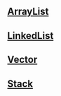 ## [ArrayList](https://github.com/thstkddnr20/playground/blob/master/src/studyJava/dataStructure/collection/arraylist/ArrayList.md)
## [LinkedList](https://github.com/thstkddnr20/playground/blob/master/src/studyJava/dataStructure/collection/linkedlist/LinkedList.md)
## [Vector](https://github.com/thstkddnr20/playground/blob/master/src/studyJava/dataStructure/collection/vector/Vector.md)
## [Stack](https://github.com/thstkddnr20/playground/blob/master/src/studyJava/dataStructure/collection/stack/Stack.md)
